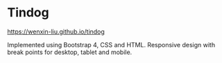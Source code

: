 # Tindog
https://wenxin-liu.github.io/tindog

Implemented using Bootstrap 4, CSS and HTML. Responsive design with break points for desktop, tablet and mobile.
